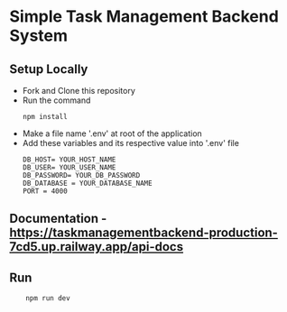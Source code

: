 ﻿# Simple Task Management Backend System

## Setup Locally
- Fork and Clone this repository
- Run the command
  ```
  npm install
  ```
- Make a file name '.env' at root of the application
- Add these variables and its respective value into '.env' file
    ```
    DB_HOST= YOUR_HOST_NAME
    DB_USER= YOUR_USER_NAME
    DB_PASSWORD= YOUR_DB_PASSWORD
    DB_DATABASE = YOUR_DATABASE_NAME
    PORT = 4000
    ```

## Documentation - https://taskmanagementbackend-production-7cd5.up.railway.app/api-docs

## Run
```
    npm run dev
```